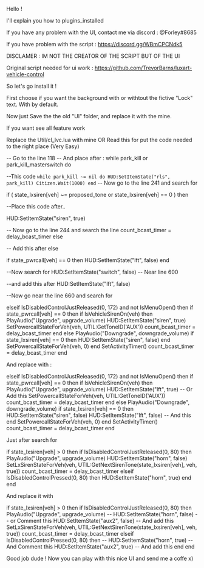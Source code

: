 Hello !

I'll explain you how to plugins_installed

If you have any problem with the UI, contact me via discord : @Forley#8685

If you have problem with the script : https://discord.gg/WBmCPCNdk5


DISCLAMER : IM NOT THE CREATOR OF THE SCRIPT BUT OF THE UI

Original script needed for ui work  : https://github.com/TrevorBarns/luxart-vehicle-control




So let's go install it !


First choose if you want the background with or withtout  the fictive "Lock" text. With by default.

Now just Save the the old "UI" folder, and replace it with the mine.

If you want see all feature work

Replace the Util/cl_lvc.lua with mine OR Read this for put the code needed to the right place (Very Easy)


-- Go to the line 118
-- And place after :
while park_kill or park_kill_masterswitch do

--This code
`
while park_kill ~= nil do
       HUD:SetItemState("rls", park_kill)
       Citizen.Wait(1000)
     end
`
 -- Now go to the line 241 and search for

if ( state_lxsiren[veh] ~= proposed_tone or state_lxsiren[veh] == 0 ) then

--Place this code after..

  HUD:SetItemState("siren", true)


-- Now go to the line 244 and search the line
count_bcast_timer = delay_bcast_timer
else

-- Add this after else

if state_pwrcall[veh] == 0 then
    HUD:SetItemState("lft", false)
end


--Now search for
HUD:SetItemState("switch", false)  -- Near line 600

--and add this after
HUD:SetItemState("lft", false)









--Now go near the line 660 and search for

elseif IsDisabledControlJustReleased(0, 172) and not IsMenuOpen() then
  if state_pwrcall[veh] == 0 then
    if IsVehicleSirenOn(veh) then
      PlayAudio("Upgrade", upgrade_volume)
      HUD:SetItemState("siren", true)
      SetPowercallStateForVeh(veh, UTIL:GetToneID('AUX'))
      count_bcast_timer = delay_bcast_timer
    end
  else
    PlayAudio("Downgrade", downgrade_volume)
    if state_lxsiren[veh] == 0 then
      HUD:SetItemState("siren", false)
    end
    SetPowercallStateForVeh(veh, 0)
  end
  SetActivityTimer()
  count_bcast_timer = delay_bcast_timer
end

And replace with :

elseif IsDisabledControlJustReleased(0, 172) and not IsMenuOpen() then
  if state_pwrcall[veh] == 0 then
    if IsVehicleSirenOn(veh) then
      PlayAudio("Upgrade", upgrade_volume)
      HUD:SetItemState("lft", true) -- Or Add this
      SetPowercallStateForVeh(veh, UTIL:GetToneID('AUX'))
      count_bcast_timer = delay_bcast_timer
    end
  else
    PlayAudio("Downgrade", downgrade_volume)
    if state_lxsiren[veh] == 0 then
      HUD:SetItemState("siren", false)
        HUD:SetItemState("lft", false) -- And this
    end
    SetPowercallStateForVeh(veh, 0)
  end
  SetActivityTimer()
  count_bcast_timer = delay_bcast_timer
end


Just after search for


if state_lxsiren[veh] > 0 then
  if IsDisabledControlJustReleased(0, 80) then
    PlayAudio("Upgrade", upgrade_volume)
    HUD:SetItemState("horn", false)
    SetLxSirenStateForVeh(veh, UTIL:GetNextSirenTone(state_lxsiren[veh], veh, true))
    count_bcast_timer = delay_bcast_timer
  elseif IsDisabledControlPressed(0, 80) then
    HUD:SetItemState("horn", true)
  end
end


And replace it with


if state_lxsiren[veh] > 0 then
  if IsDisabledControlJustReleased(0, 80) then
    PlayAudio("Upgrade", upgrade_volume)
--		HUD:SetItemState("horn", false) -- or Comment this
    HUD:SetItemState("aux2", false) -- And add this
    SetLxSirenStateForVeh(veh, UTIL:GetNextSirenTone(state_lxsiren[veh], veh, true))
    count_bcast_timer = delay_bcast_timer
  elseif IsDisabledControlPressed(0, 80) then
--		HUD:SetItemState("horn", true) -- And Comment this
    HUD:SetItemState("aux2", true)  -- And add this
  end
end







Good job dude !
Now you can play with this nice UI and send me a coffe x)
